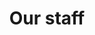 ---
layout: landing
_hide_content: true
published: false
title: Our staff
description: Our staff are vital to St Invicta's. Meet our teachers and support staff.
page-links:
  - name: First link
    link: /
  - name: This link here is newly added
    link: /send/
---